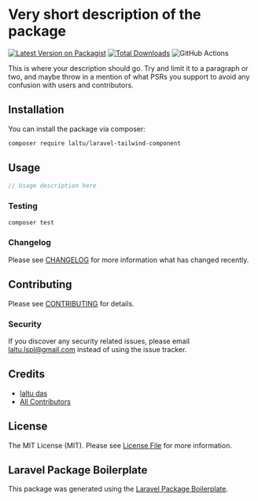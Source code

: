 # Very short description of the package

[![Latest Version on Packagist](https://img.shields.io/packagist/v/laltu/tailwind-component.svg?style=flat-square)](https://packagist.org/packages/laltu/tailwind-component)
[![Total Downloads](https://img.shields.io/packagist/dt/laltu/tailwind-component.svg?style=flat-square)](https://packagist.org/packages/laltu/tailwind-component)
![GitHub Actions](https://github.com/laltu/tailwind-component/actions/workflows/main.yml/badge.svg)

This is where your description should go. Try and limit it to a paragraph or two, and maybe throw in a mention of what PSRs you support to avoid any confusion with users and contributors.

## Installation

You can install the package via composer:

```bash
composer require laltu/laravel-tailwind-component
```

## Usage

```php
// Usage description here
```

### Testing

```bash
composer test
```

### Changelog

Please see [CHANGELOG](CHANGELOG.md) for more information what has changed recently.

## Contributing

Please see [CONTRIBUTING](CONTRIBUTING.md) for details.

### Security

If you discover any security related issues, please email laltu.lspl@gmail.com instead of using the issue tracker.

## Credits

-   [laltu das](https://github.com/laltu)
-   [All Contributors](../../contributors)

## License

The MIT License (MIT). Please see [License File](LICENSE.md) for more information.

## Laravel Package Boilerplate

This package was generated using the [Laravel Package Boilerplate](https://laravelpackageboilerplate.com).
